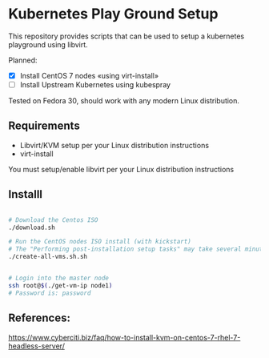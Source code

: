 # Kubernetes Play Ground Setup 

This repository provides scripts that can be used to setup a kubernetes playground using libvirt.

Planned:

- [x] Install CentOS 7 nodes «using virt-install»
- [ ] Install Upstream Kubernetes using kubespray

Tested on Fedora 30, should work with any modern Linux distribution.

## Requirements

- Libvirt/KVM setup per your Linux distribution instructions
- virt-install

You must setup/enable libvirt per your Linux distribution instructions

## Installl

```sh

# Download the Centos ISO
./download.sh

# Run the CentOS nodes ISO install (with kickstart)
# The "Performing post-installation setup tasks" may take several minutes
./create-all-vms.sh.sh


# Login into the master node
ssh root@$(./get-vm-ip node1)
# Password is: password
```

## References:

https://www.cyberciti.biz/faq/how-to-install-kvm-on-centos-7-rhel-7-headless-server/

